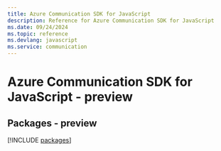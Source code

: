 ```yaml
---
title: Azure Communication SDK for JavaScript
description: Reference for Azure Communication SDK for JavaScript
ms.date: 09/24/2024
ms.topic: reference
ms.devlang: javascript
ms.service: communication
---
```

# Azure Communication SDK for JavaScript - preview
## Packages - preview
[!INCLUDE [packages](communication-index.md)]